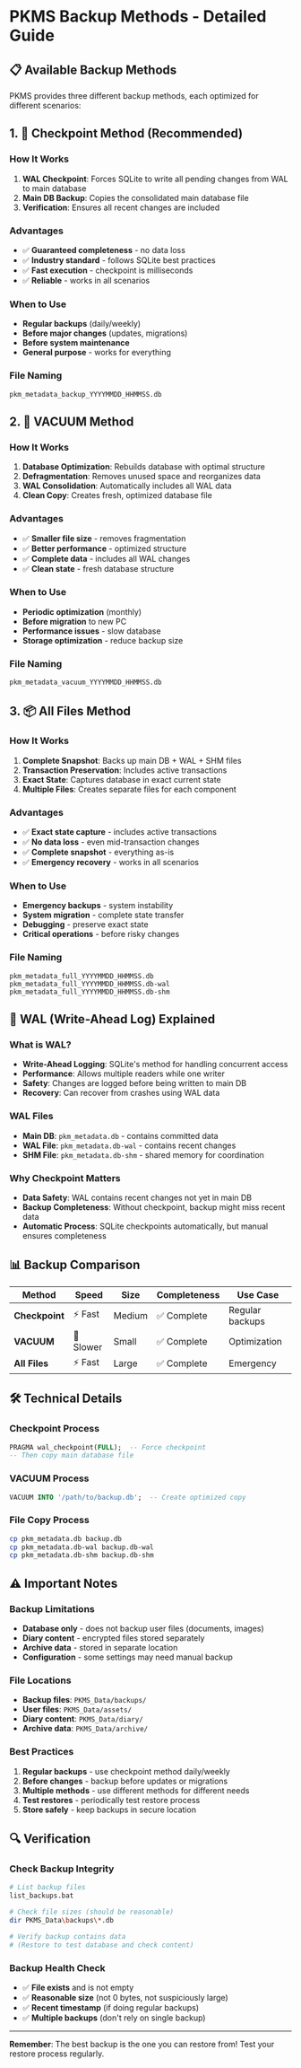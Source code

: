 # PKMS Backup Methods - Detailed Guide

## 📋 Available Backup Methods

PKMS provides three different backup methods, each optimized for different scenarios:

## 1. 🎯 Checkpoint Method (Recommended)

### How It Works
1. **WAL Checkpoint**: Forces SQLite to write all pending changes from WAL to main database
2. **Main DB Backup**: Copies the consolidated main database file
3. **Verification**: Ensures all recent changes are included

### Advantages
- ✅ **Guaranteed completeness** - no data loss
- ✅ **Industry standard** - follows SQLite best practices
- ✅ **Fast execution** - checkpoint is milliseconds
- ✅ **Reliable** - works in all scenarios

### When to Use
- **Regular backups** (daily/weekly)
- **Before major changes** (updates, migrations)
- **Before system maintenance**
- **General purpose** - works for everything

### File Naming
```
pkm_metadata_backup_YYYYMMDD_HHMMSS.db
```

## 2. 🔧 VACUUM Method

### How It Works
1. **Database Optimization**: Rebuilds database with optimal structure
2. **Defragmentation**: Removes unused space and reorganizes data
3. **WAL Consolidation**: Automatically includes all WAL data
4. **Clean Copy**: Creates fresh, optimized database file

### Advantages
- ✅ **Smaller file size** - removes fragmentation
- ✅ **Better performance** - optimized structure
- ✅ **Complete data** - includes all WAL changes
- ✅ **Clean state** - fresh database structure

### When to Use
- **Periodic optimization** (monthly)
- **Before migration** to new PC
- **Performance issues** - slow database
- **Storage optimization** - reduce backup size

### File Naming
```
pkm_metadata_vacuum_YYYYMMDD_HHMMSS.db
```

## 3. 📦 All Files Method

### How It Works
1. **Complete Snapshot**: Backs up main DB + WAL + SHM files
2. **Transaction Preservation**: Includes active transactions
3. **Exact State**: Captures database in exact current state
4. **Multiple Files**: Creates separate files for each component

### Advantages
- ✅ **Exact state capture** - includes active transactions
- ✅ **No data loss** - even mid-transaction changes
- ✅ **Complete snapshot** - everything as-is
- ✅ **Emergency recovery** - works in all scenarios

### When to Use
- **Emergency backups** - system instability
- **System migration** - complete state transfer
- **Debugging** - preserve exact state
- **Critical operations** - before risky changes

### File Naming
```
pkm_metadata_full_YYYYMMDD_HHMMSS.db
pkm_metadata_full_YYYYMMDD_HHMMSS.db-wal
pkm_metadata_full_YYYYMMDD_HHMMSS.db-shm
```

## 🔄 WAL (Write-Ahead Log) Explained

### What is WAL?
- **Write-Ahead Logging**: SQLite's method for handling concurrent access
- **Performance**: Allows multiple readers while one writer
- **Safety**: Changes are logged before being written to main DB
- **Recovery**: Can recover from crashes using WAL data

### WAL Files
- **Main DB**: `pkm_metadata.db` - contains committed data
- **WAL File**: `pkm_metadata.db-wal` - contains recent changes
- **SHM File**: `pkm_metadata.db-shm` - shared memory for coordination

### Why Checkpoint Matters
- **Data Safety**: WAL contains recent changes not yet in main DB
- **Backup Completeness**: Without checkpoint, backup might miss recent data
- **Automatic Process**: SQLite checkpoints automatically, but manual ensures completeness

## 📊 Backup Comparison

| Method | Speed | Size | Completeness | Use Case |
|--------|-------|------|--------------|----------|
| **Checkpoint** | ⚡ Fast | Medium | ✅ Complete | Regular backups |
| **VACUUM** | 🐌 Slower | Small | ✅ Complete | Optimization |
| **All Files** | ⚡ Fast | Large | ✅ Complete | Emergency |

## 🛠️ Technical Details

### Checkpoint Process
```sql
PRAGMA wal_checkpoint(FULL);  -- Force checkpoint
-- Then copy main database file
```

### VACUUM Process
```sql
VACUUM INTO '/path/to/backup.db';  -- Create optimized copy
```

### File Copy Process
```bash
cp pkm_metadata.db backup.db
cp pkm_metadata.db-wal backup.db-wal
cp pkm_metadata.db-shm backup.db-shm
```

## ⚠️ Important Notes

### Backup Limitations
- **Database only** - does not backup user files (documents, images)
- **Diary content** - encrypted files stored separately
- **Archive data** - stored in separate location
- **Configuration** - some settings may need manual backup

### File Locations
- **Backup files**: `PKMS_Data/backups/`
- **User files**: `PKMS_Data/assets/`
- **Diary content**: `PKMS_Data/diary/`
- **Archive data**: `PKMS_Data/archive/`

### Best Practices
1. **Regular backups** - use checkpoint method daily/weekly
2. **Before changes** - backup before updates or migrations
3. **Multiple methods** - use different methods for different needs
4. **Test restores** - periodically test restore process
5. **Store safely** - keep backups in secure location

## 🔍 Verification

### Check Backup Integrity
```bash
# List backup files
list_backups.bat

# Check file sizes (should be reasonable)
dir PKMS_Data\backups\*.db

# Verify backup contains data
# (Restore to test database and check content)
```

### Backup Health Check
- ✅ **File exists** and is not empty
- ✅ **Reasonable size** (not 0 bytes, not suspiciously large)
- ✅ **Recent timestamp** (if doing regular backups)
- ✅ **Multiple backups** (don't rely on single backup)

---

**Remember**: The best backup is the one you can restore from! Test your restore process regularly.
